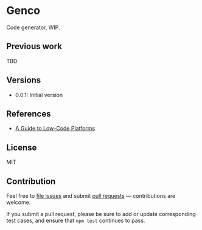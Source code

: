 # Genco

Code generator, WIP.

## Previous work

TBD

## Versions

- 0.0.1: Initial version

## References

- [A Guide to Low-Code Platforms](https://tomassetti.me/a-guide-to-low-code-platforms/)

## License

MIT

## Contribution

Feel free to [file issues](https://github.com/ajlopez/genco) and submit
[pull requests](https://github.com/ajlopez/genco/pulls) — contributions are
welcome.

If you submit a pull request, please be sure to add or update corresponding
test cases, and ensure that `npm test` continues to pass.

